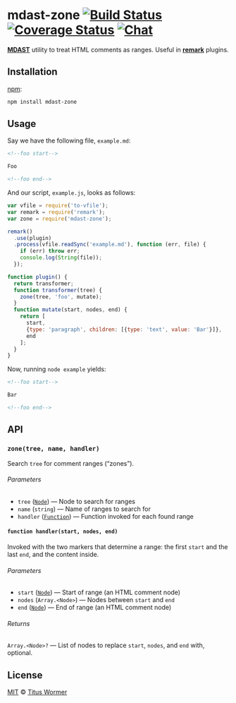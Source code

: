 # mdast-zone [![Build Status][travis-badge]][travis] [![Coverage Status][codecov-badge]][codecov] [![Chat][chat-badge]][chat]

[**MDAST**][mdast] utility to treat HTML comments as ranges.
Useful in [**remark**][remark] plugins.

## Installation

[npm][]:

```bash
npm install mdast-zone
```

## Usage

Say we have the following file, `example.md`:

```markdown
<!--foo start-->

Foo

<!--foo end-->
```

And our script, `example.js`, looks as follows:

```javascript
var vfile = require('to-vfile');
var remark = require('remark');
var zone = require('mdast-zone');

remark()
  .use(plugin)
  .process(vfile.readSync('example.md'), function (err, file) {
    if (err) throw err;
    console.log(String(file));
  });

function plugin() {
  return transformer;
  function transformer(tree) {
    zone(tree, 'foo', mutate);
  }
  function mutate(start, nodes, end) {
    return [
      start,
      {type: 'paragraph', children: [{type: 'text', value: 'Bar'}]},
      end
    ];
  }
}
```

Now, running `node example` yields:

```markdown
<!--foo start-->

Bar

<!--foo end-->
```

## API

### `zone(tree, name, handler)`

Search `tree` for comment ranges (“zones”).

###### Parameters

*   `tree` ([`Node`][mdast]) — Node to search for ranges
*   `name` (`string`) — Name of ranges to search for
*   `handler` ([`Function`][handler]) — Function invoked for each found range

#### `function handler(start, nodes, end)`

Invoked with the two markers that determine a range: the first `start`
and the last `end`, and the content inside.

###### Parameters

*   `start` ([`Node`][mdast]) — Start of range (an HTML comment node)
*   `nodes` (`Array.<Node>`) — Nodes between `start` and `end`
*   `end` ([`Node`][mdast]) — End of range (an HTML comment node)

###### Returns

`Array.<Node>?` — List of nodes to replace `start`, `nodes`, and `end`
with, optional.

## License

[MIT][license] © [Titus Wormer][author]

<!-- Definitions -->

[travis-badge]: https://img.shields.io/travis/syntax-tree/mdast-zone.svg

[travis]: https://travis-ci.org/syntax-tree/mdast-zone

[codecov-badge]: https://img.shields.io/codecov/c/github/syntax-tree/mdast-zone.svg

[chat-badge]: https://img.shields.io/gitter/room/wooorm/remark.svg

[codecov]: https://codecov.io/github/syntax-tree/mdast-zone

[chat]: https://gitter.im/wooorm/remark

[npm]: https://docs.npmjs.com/cli/install

[license]: LICENSE

[author]: http://wooorm.com

[mdast]: https://github.com/syntax-tree/mdast

[remark]: https://github.com/wooorm/remark

[handler]: #function-handlerstart-nodes-end
